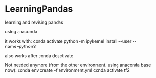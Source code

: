 # LearningPandas
learning and revising pandas


using anaconda

it works with:
conda activate
python -m ipykernel install --user --name=python3

also works after conda deactivate


Not needed anymore (from the other environment. using anaconda base now):
  conda env create -f environment.yml
  conda activate tf2
